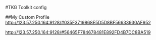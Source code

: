 #TKG Toolkit config

##My Custom Profile
http://123.57.250.164:9128/#035F3719868E5D5D8BF56633930AF952

http://123.57.250.164:9128/#56465F784678481E892FD4B7DC8BA519

